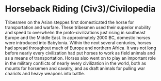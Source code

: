 # Horseback Riding (Civ3)/Civilopedia

Tribesmen on the Asian steppes first domesticated the horse for transportation and warfare. These tribesmen used their superior mobility and speed to overwhelm the proto-civilizations just rising in southeast Europe and the Middle East. In approximately 2000 BC, domestic horses were introduced into Babylonia. Within the next several centuries, horses had spread throughout much of Europe and northern Africa. It was not long before nearly every civilization had put horses to work as field animals and as a means of transportation. Horses also went on to play an important role in the military conflicts of nearly every civilization in the world, both as mounts for horsemen and cavalry, and as draft animals for pulling war chariots and heavy weapons into battle.